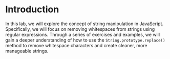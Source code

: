 # Introduction

In this lab, we will explore the concept of string manipulation in JavaScript. Specifically, we will focus on removing whitespaces from strings using regular expressions. Through a series of exercises and examples, we will gain a deeper understanding of how to use the `String.prototype.replace()` method to remove whitespace characters and create cleaner, more manageable strings.
